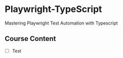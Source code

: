 # Playwright-TypeScript
Mastering Playwright Test Automation with Typescript 

## Course Content
- [ ] Test 

